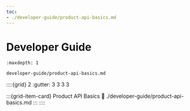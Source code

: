 ```yaml
---
toc:
- ./developer-guide/product-api-basics.md
---
```

# Developer Guide

```{toctree}
:maxdepth: 1

developer-guide/product-api-basics.md
```

::::{grid} 2
:gutter: 3 3 3 3

:::{grid-item-card}  Product API Basics
:link: ./developer-guide/product-api-basics.md
:::
::::
